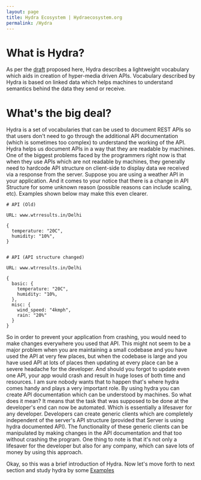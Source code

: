 ```yaml
---
layout: page
title: Hydra Ecosystem | Hydraecosystem.org
permalink: /Hydra
---
```


# What is Hydra?

As per the <a href="https://www.hydra-cg.com/spec/latest/core/">draft</a> proposed here, Hydra describes a lightweight vocabulary which aids in creation of hyper-media driven APIs. Vocabulary described by Hydra is based on linked data which helps machines to understand semantics behind the data they send or receive.

# What's the big deal?

Hydra is a set of vocabularies that can be used to document REST APIs so that users don't need to go through the additional API documentation (which is sometimes too complex) to understand the working of the API. Hydra helps us document APIs in a way that they are readable by machines. One of the biggest problems faced by the programmers right now is that when they use APIs which are not readable by machines, they generally need to hardcode API structure on client-side to display data we received via a response from the server. Suppose you are using a weather API in your application. And it comes to your notice that there is a change in API Structure for some unknown reason (possible reasons can include scaling, etc). Examples shown below may make this even clearer. 

```
# API (Old)

URL: www.wtrresults.in/Delhi

{
  temperature: "20C",
  humidity: "10%",
}


# API (API structure changed)

URL: www.wtrresults.in/Delhi

{
  basic: {
    temperature: "20C",
    humidity: "10%,
  },
  misc: {
    wind_speed: "4kmph",
    rain: "20%"
  }
}
```

So in order to prevent your application from crashing, you would need to make changes everywhere you used that API. This might not seem to be a major problem when you are maintaining a small codebase and you have used the API at very few places, but when the codebase is large and you have used API at lots of places then updating at every place can be a severe headache for the developer. And should you forgot to update even one API, your app would crash and result in huge loses of both time and resources. I am sure nobody wants that to happen that's where hydra comes handy and plays a very important role. By using hydra you can create API documentation which can be understood by machines. So what does it mean? It means that the task that was supposed to be done at the developer's end can now be automated. Which is essentially a lifesaver for any developer. Developers can create generic clients which are completely independent of the server's API structure (provided that Server is using hydra documented API). The functionality of these generic clients can be manipulated by making changes in the API documentation and that too without crashing the program. One thing to note is that it's not only a lifesaver for the developer but also for any company, which can save lots of money by using this approach.

Okay, so this was a brief introduction of Hydra. Now let's move forth to next section and study hydra by some <a href="Example">Examples</a>


